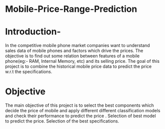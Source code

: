 # Mobile-Price-Range-Prediction
# Introduction-
In the competitive mobile phone market companies want to understand sales data of
mobile phones and factors which drive the prices. The objective is to find out some
relation between features of a mobile phone(eg:- RAM, Internal Memory, etc) and its
selling price.
The goal of this project is to combine the historical mobile price data to predict the
price w.r.t the specifications.

# Objective
The main objective of this project is to select the best components which
decide the price of mobile and apply different different classification models
and check their performance to predict the price .
Selection of best model to predict the price.
Selection of the best specifications.



